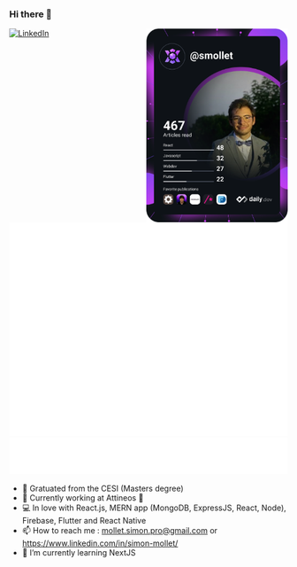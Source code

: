 ### Hi there 👋

<div align="left">
  <a href="https://www.linkedin.com/in/simon-mollet/">
    <img
      src="https://img.shields.io/static/v1?logo=linkedin&style=flat-square&color=0072b1&label=LinkedIn&message=%E2%98%86"
      alt="LinkedIn"
    />
  </a>

  <a href="https://app.daily.dev/smollet">
    <img 
         src="https://github.com/MolletSimon/MolletSimon/blob/main/devcard.svg" 
         width="256" align="right" 
         alt="Simon Mollet's Dev Card"/>
  </a>
</div>

<br />

![Metrics](/github-metrics.svg)
![Most used languages](/language.svg)

- 🎒 Gratuated from the CESI (Masters degree)
- 💼 Currently working at Attineos 🐘
- 💻 In love with React.js, MERN app (MongoDB, ExpressJS, React, Node), Firebase, Flutter and React Native
- 📫 How to reach me : mollet.simon.pro@gmail.com or https://www.linkedin.com/in/simon-mollet/
- 🌱 I’m currently learning NextJS
